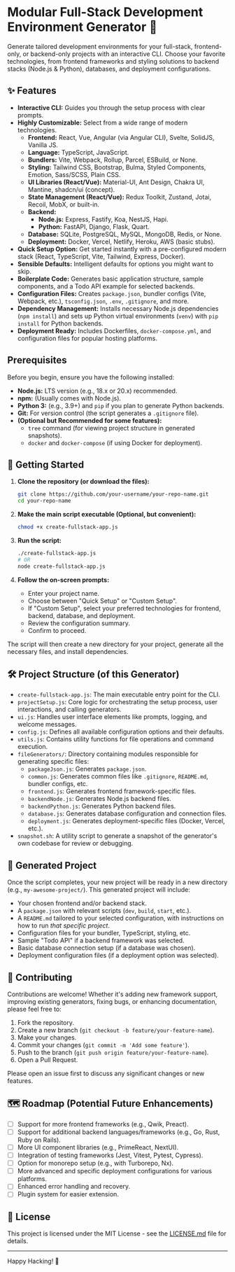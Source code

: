 # Modular Full-Stack Development Environment Generator 🚀

Generate tailored development environments for your full-stack, frontend-only, or backend-only projects with an interactive CLI. Choose your favorite technologies, from frontend frameworks and styling solutions to backend stacks (Node.js & Python), databases, and deployment configurations.

## ✨ Features

*   **Interactive CLI:** Guides you through the setup process with clear prompts.
*   **Highly Customizable:** Select from a wide range of modern technologies.
    *   **Frontend:** React, Vue, Angular (via Angular CLI), Svelte, SolidJS, Vanilla JS.
    *   **Language:** TypeScript, JavaScript.
    *   **Bundlers:** Vite, Webpack, Rollup, Parcel, ESBuild, or None.
    *   **Styling:** Tailwind CSS, Bootstrap, Bulma, Styled Components, Emotion, Sass/SCSS, Plain CSS.
    *   **UI Libraries (React/Vue):** Material-UI, Ant Design, Chakra UI, Mantine, shadcn/ui (concept).
    *   **State Management (React/Vue):** Redux Toolkit, Zustand, Jotai, Recoil, MobX, or built-in.
    *   **Backend:**
        *   **Node.js:** Express, Fastify, Koa, NestJS, Hapi.
        *   **Python:** FastAPI, Django, Flask, Quart.
    *   **Database:** SQLite, PostgreSQL, MySQL, MongoDB, Redis, or None.
    *   **Deployment:** Docker, Vercel, Netlify, Heroku, AWS (basic stubs).
*   **Quick Setup Option:** Get started instantly with a pre-configured modern stack (React, TypeScript, Vite, Tailwind, Express, Docker).
*   **Sensible Defaults:** Intelligent defaults for options you might want to skip.
*   **Boilerplate Code:** Generates basic application structure, sample components, and a Todo API example for selected backends.
*   **Configuration Files:** Creates `package.json`, bundler configs (Vite, Webpack, etc.), `tsconfig.json`, `.env`, `.gitignore`, and more.
*   **Dependency Management:** Installs necessary Node.js dependencies (`npm install`) and sets up Python virtual environments (`venv`) with `pip install` for Python backends.
*   **Deployment Ready:** Includes Dockerfiles, `docker-compose.yml`, and configuration files for popular hosting platforms.

##  Prerequisites

Before you begin, ensure you have the following installed:

*   **Node.js:** LTS version (e.g., 18.x or 20.x) recommended.
*   **npm:** (Usually comes with Node.js).
*   **Python 3:** (e.g., 3.9+) and `pip` if you plan to generate Python backends.
*   **Git:** For version control (the script generates a `.gitignore` file).
*   **(Optional but Recommended for some features):**
    *   `tree` command (for viewing project structure in generated snapshots).
    *   `docker` and `docker-compose` (if using Docker for deployment).

## 🚀 Getting Started

1.  **Clone the repository (or download the files):**
    ```bash
    git clone https://github.com/your-username/your-repo-name.git
    cd your-repo-name
    ```

2.  **Make the main script executable (Optional, but convenient):**
    ```bash
    chmod +x create-fullstack-app.js
    ```

3.  **Run the script:**
    ```bash
    ./create-fullstack-app.js
    # OR
    node create-fullstack-app.js
    ```

4.  **Follow the on-screen prompts:**
    *   Enter your project name.
    *   Choose between "Quick Setup" or "Custom Setup".
    *   If "Custom Setup", select your preferred technologies for frontend, backend, database, and deployment.
    *   Review the configuration summary.
    *   Confirm to proceed.

The script will then create a new directory for your project, generate all the necessary files, and install dependencies.

## 🛠️ Project Structure (of this Generator)

*   `create-fullstack-app.js`: The main executable entry point for the CLI.
*   `projectSetup.js`: Core logic for orchestrating the setup process, user interactions, and calling generators.
*   `ui.js`: Handles user interface elements like prompts, logging, and welcome messages.
*   `config.js`: Defines all available configuration options and their defaults.
*   `utils.js`: Contains utility functions for file operations and command execution.
*   `fileGenerators/`: Directory containing modules responsible for generating specific files:
    *   `packageJson.js`: Generates `package.json`.
    *   `common.js`: Generates common files like `.gitignore`, `README.md`, bundler configs, etc.
    *   `frontend.js`: Generates frontend framework-specific files.
    *   `backendNode.js`: Generates Node.js backend files.
    *   `backendPython.js`: Generates Python backend files.
    *   `database.js`: Generates database configuration and connection files.
    *   `deployment.js`: Generates deployment-specific files (Docker, Vercel, etc.).
*   `snapshot.sh`: A utility script to generate a snapshot of the generator's own codebase for review or debugging.

## 📖 Generated Project

Once the script completes, your new project will be ready in a new directory (e.g., `my-awesome-project/`). This generated project will include:

*   Your chosen frontend and/or backend stack.
*   A `package.json` with relevant scripts (`dev`, `build`, `start`, etc.).
*   A `README.md` tailored to your selected configuration, with instructions on how to run *that specific project*.
*   Configuration files for your bundler, TypeScript, styling, etc.
*   Sample "Todo API" if a backend framework was selected.
*   Basic database connection setup (if a database was chosen).
*   Deployment configuration files (if a deployment option was selected).

## 🤝 Contributing

Contributions are welcome! Whether it's adding new framework support, improving existing generators, fixing bugs, or enhancing documentation, please feel free to:

1.  Fork the repository.
2.  Create a new branch (`git checkout -b feature/your-feature-name`).
3.  Make your changes.
4.  Commit your changes (`git commit -m 'Add some feature'`).
5.  Push to the branch (`git push origin feature/your-feature-name`).
6.  Open a Pull Request.

Please open an issue first to discuss any significant changes or new features.

## 🗺️ Roadmap (Potential Future Enhancements)

*   [ ] Support for more frontend frameworks (e.g., Qwik, Preact).
*   [ ] Support for additional backend languages/frameworks (e.g., Go, Rust, Ruby on Rails).
*   [ ] More UI component libraries (e.g., PrimeReact, NextUI).
*   [ ] Integration of testing frameworks (Jest, Vitest, Pytest, Cypress).
*   [ ] Option for monorepo setup (e.g., with Turborepo, Nx).
*   [ ] More advanced and specific deployment configurations for various platforms.
*   [ ] Enhanced error handling and recovery.
*   [ ] Plugin system for easier extension.

## 📄 License

This project is licensed under the MIT License - see the [LICENSE.md](LICENSE.md) file for details.

---

Happy Hacking! 🎉
